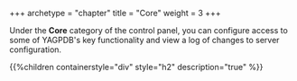 +++
archetype = "chapter"
title = "Core"
weight = 3
+++

Under the **Core** category of the control panel, you can configure access to
some of YAGPDB's key functionality and view a log of changes to server
configuration.

{{%children containerstyle="div" style="h2" description="true" %}}
